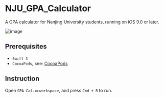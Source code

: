 # NJU_GPA_Calculator

A GPA calculator for Nanjing University students, running on iOS 9.0 or later.

![image](https://github.com/songkuixi/NJU_GPA_Calculator/blob/master/IMG_0578.JPG)

## Prerequisites
  
* `Swift 3`
* `CocoaPods`, see: [CocoaPods](https://cocoapods.org)

## Instruction

Open `GPA Cal.xcworkspace`, and press `Cmd + R` to run.